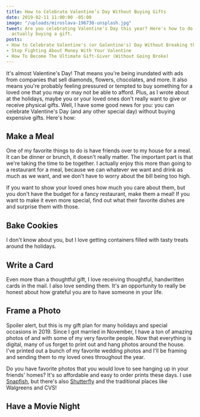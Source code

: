 ```yaml
---
title: How to Celebrate Valentine’s Day Without Buying Gifts
date: 2019-02-11 11:00:00 -05:00
image: "/uploads/miroslava-196730-unsplash.jpg"
tweet: Are you celebrating Valentine's Day this year? Here's how to do it without
  actually buying a gift.
posts:
- How to Celebrate Valentine's (or Galentine's) Day Without Breaking the Bank
- Stop Fighting About Money With Your Valentine
- How To Become The Ultimate Gift-Giver (Without Going Broke)
---
```


It's almost Valentine's Day! That means you're being inundated with ads from companies that sell diamonds, flowers, chocolates, and more. It also means you're probably feeling pressured or tempted to buy something for a loved one that you may or may not be able to afford. Plus, as I wrote about at the holidays, maybe you or your loved ones don't really want to give or receive physical gifts. Well, I have some good news for you: you can celebrate Valentine's Day (and any other special day) without buying expensive gifts. Here's how:

## Make a Meal

One of my favorite things to do is have friends over to my house for a meal. It can be dinner or brunch, it doesn't really matter. The important part is that we're taking the time to be together. I actually enjoy this more than going to a restaurant for a meal, because we can whatever we want and drink as much as we want, and we don't have to worry about the bill being too high. 

If you want to show your loved ones how much you care about them, but you don't have the budget for a fancy restaurant, make them a meal! If you want to make it even more special, find out what their favorite dishes are and surprise them with those. 

## Bake Cookies

I don't know about you, but I love getting containers filled with tasty treats around the holidays. 

## Write a Card

Even more than a thoughtful gift, I love receiving thoughtful, handwritten cards in the mail. I also love sending them. It's an opportunity to really be honest about how grateful you are to have someone in your life. 

## Frame a Photo

Spoiler alert, but this is my gift plan for many holidays and special occasions in 2019. Since I got married in November, I have a ton of amazing photos of and with some of my very favorite people. Now that everything is digital, many of us forget to print out and hang photos around the house. I've printed out a bunch of my favorite wedding photos and I'll be framing and sending them to my loved ones throughout the year.

Do you have favorite photos that you would love to see hanging up in your friends' homes? It's so affordable and easy to order prints these days. I use [Snapfish](http://www.snapfish.com), but there's also [Shutterfly](www.shutterfly.com) and the traditional places like Walgreens and CVS! 

## Have a Movie Night